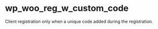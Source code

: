 # wp_woo_reg_w_custom_code
Client registration only when a unique code added during the registration.
